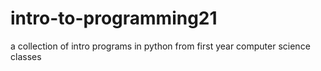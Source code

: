 # intro-to-programming21
a collection of intro programs in python from first year computer science classes
